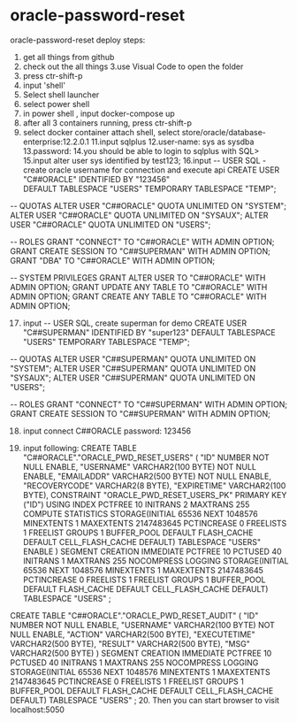 # oracle-password-reset
oracle-password-reset
deploy steps:
1. get all things from github
2. check out the all things
3.use Visual Code to open the folder
4. press ctr-shift-p
5. input 'shell'
6. Select shell launcher
7. select power shell
8. in power shell , input docker-compose up
9. after all 3 containers running, press ctr-shift-p
10. select docker container attach shell, select store/oracle/database-enterprise:12.2.0.1
11.input sqlplus
12.user-name: sys as sysdba
13.password:
14.you should be able to login to sqlplus with SQL>
15.input alter user sys identified by test123;
16.input 
-- USER SQL -create oracle username for connection and execute api
CREATE USER "C##ORACLE" IDENTIFIED BY "123456"  
DEFAULT TABLESPACE "USERS"
TEMPORARY TABLESPACE "TEMP";

-- QUOTAS
ALTER USER "C##ORACLE" QUOTA UNLIMITED ON "SYSTEM";
ALTER USER "C##ORACLE" QUOTA UNLIMITED ON "SYSAUX";
ALTER USER "C##ORACLE" QUOTA UNLIMITED ON "USERS";

-- ROLES
GRANT "CONNECT" TO "C##ORACLE" WITH ADMIN OPTION;
GRANT CREATE SESSION TO "C##SUPERMAN" WITH ADMIN OPTION;
GRANT "DBA" TO "C##ORACLE" WITH ADMIN OPTION;

-- SYSTEM PRIVILEGES
GRANT ALTER USER TO "C##ORACLE" WITH ADMIN OPTION;
GRANT UPDATE ANY TABLE TO "C##ORACLE" WITH ADMIN OPTION;
GRANT CREATE ANY TABLE TO "C##ORACLE" WITH ADMIN OPTION;


17. input
-- USER SQL, create superman for demo
CREATE USER "C##SUPERMAN" IDENTIFIED BY "super123"
DEFAULT TABLESPACE "USERS"
TEMPORARY TABLESPACE "TEMP";

-- QUOTAS
ALTER USER "C##SUPERMAN" QUOTA UNLIMITED ON "SYSTEM";
ALTER USER "C##SUPERMAN" QUOTA UNLIMITED ON "SYSAUX";
ALTER USER "C##SUPERMAN" QUOTA UNLIMITED ON "USERS";

-- ROLES
GRANT "CONNECT" TO "C##SUPERMAN" WITH ADMIN OPTION;
GRANT CREATE SESSION TO "C##SUPERMAN" WITH ADMIN OPTION;

18. input
connect C##ORACLE
password: 123456

19. input following:
    CREATE TABLE "C##ORACLE"."ORACLE_PWD_RESET_USERS" 
   (	"ID" NUMBER NOT NULL ENABLE, 
	"USERNAME" VARCHAR2(100 BYTE) NOT NULL ENABLE, 
	"EMAILADDR" VARCHAR2(500 BYTE) NOT NULL ENABLE, 
	"RECOVERYCODE" VARCHAR2(8 BYTE), 
	"EXPIRETIME" VARCHAR2(100 BYTE), 
	 CONSTRAINT "ORACLE_PWD_RESET_USERS_PK" PRIMARY KEY ("ID")
  USING INDEX PCTFREE 10 INITRANS 2 MAXTRANS 255 COMPUTE STATISTICS 
  STORAGE(INITIAL 65536 NEXT 1048576 MINEXTENTS 1 MAXEXTENTS 2147483645
  PCTINCREASE 0 FREELISTS 1 FREELIST GROUPS 1
  BUFFER_POOL DEFAULT FLASH_CACHE DEFAULT CELL_FLASH_CACHE DEFAULT)
  TABLESPACE "USERS"  ENABLE
   ) SEGMENT CREATION IMMEDIATE 
  PCTFREE 10 PCTUSED 40 INITRANS 1 MAXTRANS 255 
 NOCOMPRESS LOGGING
  STORAGE(INITIAL 65536 NEXT 1048576 MINEXTENTS 1 MAXEXTENTS 2147483645
  PCTINCREASE 0 FREELISTS 1 FREELIST GROUPS 1
  BUFFER_POOL DEFAULT FLASH_CACHE DEFAULT CELL_FLASH_CACHE DEFAULT)
  TABLESPACE "USERS" ;
  

 
  CREATE TABLE "C##ORACLE"."ORACLE_PWD_RESET_AUDIT" 
   (	"ID" NUMBER NOT NULL ENABLE, 
	"USERNAME" VARCHAR2(100 BYTE) NOT NULL ENABLE, 
	"ACTION" VARCHAR2(500 BYTE), 
	"EXECUTETIME" VARCHAR2(500 BYTE), 
	"RESULT" VARCHAR2(500 BYTE), 
	"MSG" VARCHAR2(500 BYTE)
   ) SEGMENT CREATION IMMEDIATE 
  PCTFREE 10 PCTUSED 40 INITRANS 1 MAXTRANS 255 
 NOCOMPRESS LOGGING
  STORAGE(INITIAL 65536 NEXT 1048576 MINEXTENTS 1 MAXEXTENTS 2147483645
  PCTINCREASE 0 FREELISTS 1 FREELIST GROUPS 1
  BUFFER_POOL DEFAULT FLASH_CACHE DEFAULT CELL_FLASH_CACHE DEFAULT)
  TABLESPACE "USERS" ;
20. Then you can start browser to visit localhost:5050